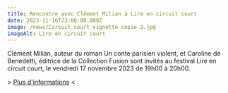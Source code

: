 ```yaml
---
title: Rencontre avec Clément Milian à Lire en circuit court
date: 2023-11-16T23:00:00.000Z
image: /news/Circuit_court_vignette copie 2.jpg
imageAlt: Lire en circuit court
---
```


Clément Milian, auteur du roman Un conte parisien violent, et  Caroline de Benedetti, éditrice de la Collection Fusion sont invités au festival Lire en circuit court, le vendredi 17 novembre 2023 de 19h00 à 20h00.

\> [Plus d'informations](https://www.paysdelaloire.fr/mon-conseil-regional/toute-lactu-de-ma-region/lagenda/rencontre-avec-clement-milianet-la-collection-fusion-des-editions) \<

